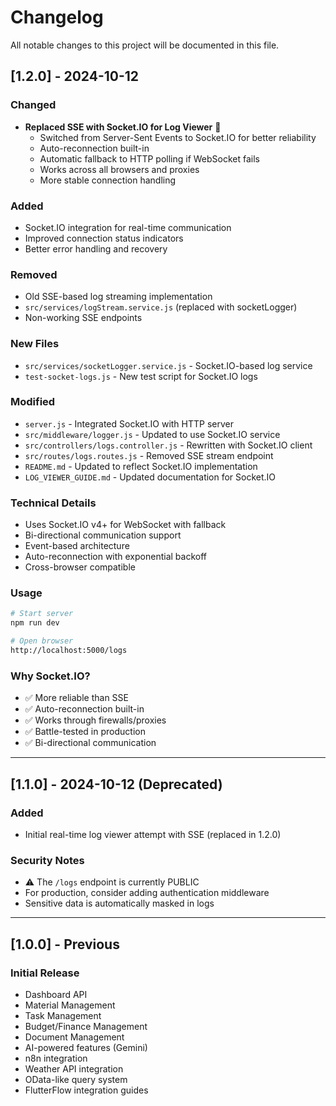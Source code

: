 # Changelog

All notable changes to this project will be documented in this file.

## [1.2.0] - 2024-10-12

### Changed
- **Replaced SSE with Socket.IO for Log Viewer** 🔄
  - Switched from Server-Sent Events to Socket.IO for better reliability
  - Auto-reconnection built-in
  - Automatic fallback to HTTP polling if WebSocket fails
  - Works across all browsers and proxies
  - More stable connection handling

### Added
- Socket.IO integration for real-time communication
- Improved connection status indicators
- Better error handling and recovery

### Removed
- Old SSE-based log streaming implementation
- `src/services/logStream.service.js` (replaced with socketLogger)
- Non-working SSE endpoints

### New Files
- `src/services/socketLogger.service.js` - Socket.IO-based log service
- `test-socket-logs.js` - New test script for Socket.IO logs

### Modified
- `server.js` - Integrated Socket.IO with HTTP server
- `src/middleware/logger.js` - Updated to use Socket.IO service
- `src/controllers/logs.controller.js` - Rewritten with Socket.IO client
- `src/routes/logs.routes.js` - Removed SSE stream endpoint
- `README.md` - Updated to reflect Socket.IO implementation
- `LOG_VIEWER_GUIDE.md` - Updated documentation for Socket.IO

### Technical Details
- Uses Socket.IO v4+ for WebSocket with fallback
- Bi-directional communication support
- Event-based architecture
- Auto-reconnection with exponential backoff
- Cross-browser compatible

### Usage
```bash
# Start server
npm run dev

# Open browser
http://localhost:5000/logs
```

### Why Socket.IO?
- ✅ More reliable than SSE
- ✅ Auto-reconnection built-in
- ✅ Works through firewalls/proxies
- ✅ Battle-tested in production
- ✅ Bi-directional communication

---

## [1.1.0] - 2024-10-12 (Deprecated)

### Added
- Initial real-time log viewer attempt with SSE (replaced in 1.2.0)

### Security Notes
- ⚠️ The `/logs` endpoint is currently PUBLIC
- For production, consider adding authentication middleware
- Sensitive data is automatically masked in logs

---

## [1.0.0] - Previous

### Initial Release
- Dashboard API
- Material Management
- Task Management  
- Budget/Finance Management
- Document Management
- AI-powered features (Gemini)
- n8n integration
- Weather API integration
- OData-like query system
- FlutterFlow integration guides
